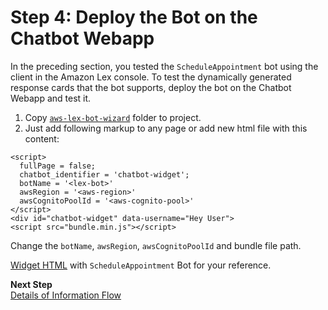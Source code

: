 # Step 4: Deploy the Bot on the Chatbot Webapp

In the preceding section, you tested the `ScheduleAppointment` bot using the client in the Amazon Lex console. To test the dynamically generated response cards that the bot supports, deploy the bot on the Chatbot Webapp and test it.

1. Copy [`aws-lex-bot-wizard`](../source/aws-lex-bot-wizard) folder to project.
1. Just add following markup to any page or add new html file with this content:
  ```
  <script>
    fullPage = false;
    chatbot_identifier = 'chatbot-widget';
    botName = '<lex-bot>'
    awsRegion = '<aws-region>'
    awsCognitoPoolId = '<aws-cognito-pool>'
  </script>
  <div id="chatbot-widget" data-username="Hey User">
  <script src="bundle.min.js"></script>
  ```
  Change the `botName`, `awsRegion`, `awsCognitoPoolId` and bundle file path.
  
 [Widget HTML](../source/aws-lex-bot-wizard/widget.html) with `ScheduleAppointment` Bot for your reference.

**Next Step**  
[Details of Information Flow](ex5-step5.md)